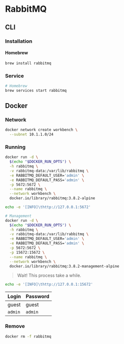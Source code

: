 # RabbitMQ

## CLI

### Installation

#### Homebrew

```sh
brew install rabbitmq
```

### Service

```sh
# Homebrew
brew services start rabbitmq
```

## Docker

### Network

```sh
docker network create workbench \
  --subnet 10.1.1.0/24
```

### Running

```sh
docker run -d \
  $(echo "$DOCKER_RUN_OPTS") \
  -h rabbitmq \
  -v rabbitmq-data:/var/lib/rabbitmq \
  -e RABBITMQ_DEFAULT_USER='admin' \
  -e RABBITMQ_DEFAULT_PASS='admin' \
  -p 5672:5672 \
  --name rabbitmq \
  --network workbench \
  docker.io/library/rabbitmq:3.8.2-alpine
```

```sh
echo -e '[INFO]\thttp://127.0.0.1:5672'
```

```sh
# Management
docker run -d \
  $(echo "$DOCKER_RUN_OPTS") \
  -h rabbitmq \
  -v rabbitmq-data:/var/lib/rabbitmq \
  -e RABBITMQ_DEFAULT_USER='admin' \
  -e RABBITMQ_DEFAULT_PASS='admin' \
  -p 5672:5672 \
  -p 15672:15672 \
  --name rabbitmq \
  --network workbench \
  docker.io/library/rabbitmq:3.8.2-management-alpine
```

> Wait! This process take a while.

```sh
echo -e '[INFO]\thttp://127.0.0.1:15672'
```

| Login | Password |
| --- | --- |
| guest | guest |
| `admin` | `admin` |

### Remove

```sh
docker rm -f rabbitmq
```
